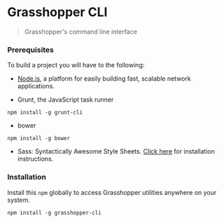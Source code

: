 # Grasshopper CLI


> Grasshopper's command line interface

### Prerequisites


To build a project you will have to the following:

* [Node.js](http://nodejs.org/download/), a platform for easily building fast, scalable network applications.

* Grunt, the JavaScript task runner

```
npm install -g grunt-cli
```

* bower

```
npm install -g bower
```

* Sass: Syntactically Awesome Style Sheets. [Click here](http://sass-lang.com/install) for installation instructions.


### Installation

Install this `npm` globally to access Grasshopper utilities anywhere on your system.

    npm install -g grasshopper-cli
